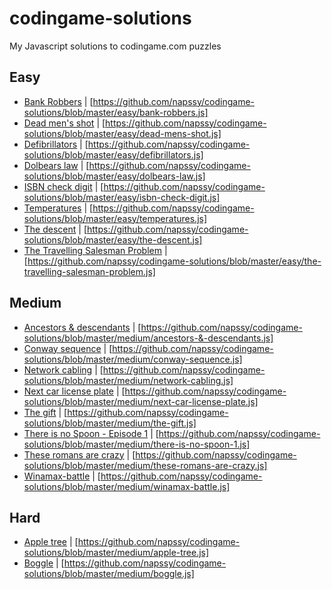 # codingame-solutions
My Javascript solutions to codingame.com puzzles

## Easy
  -  [Bank Robbers](https://www.codingame.com/ide/puzzle/bank-robbers) | [https://github.com/napssy/codingame-solutions/blob/master/easy/bank-robbers.js]
  -  [Dead men's shot](https://www.codingame.com/ide/puzzle/dead-mens-shot) | [https://github.com/napssy/codingame-solutions/blob/master/easy/dead-mens-shot.js]
  -  [Defibrillators](https://www.codingame.com/ide/puzzle/defibrillators) | [https://github.com/napssy/codingame-solutions/blob/master/easy/defibrillators.js]
  -  [Dolbears law](https://www.codingame.com/ide/puzzle/dolbears-law) | [https://github.com/napssy/codingame-solutions/blob/master/easy/dolbears-law.js]
  -  [ISBN check digit](https://www.codingame.com/ide/puzzle/isbn-check-digit) | [https://github.com/napssy/codingame-solutions/blob/master/easy/isbn-check-digit.js]
  -  [Temperatures](https://www.codingame.com/ide/puzzle/temperatures) | [https://github.com/napssy/codingame-solutions/blob/master/easy/temperatures.js]
  -  [The descent](https://www.codingame.com/ide/puzzle/the-descent) | [https://github.com/napssy/codingame-solutions/blob/master/easy/the-descent.js]
  -  [The Travelling Salesman Problem](https://www.codingame.com/ide/puzzle/the-travelling-salesman-problem) | [https://github.com/napssy/codingame-solutions/blob/master/easy/the-travelling-salesman-problem.js]

## Medium
  -  [Ancestors & descendants](https://www.codingame.com/ide/puzzle/ancestors-&-descendants) | [https://github.com/napssy/codingame-solutions/blob/master/medium/ancestors-&-descendants.js]
  -  [Conway sequence](https://www.codingame.com/ide/puzzle/conway-sequence) | [https://github.com/napssy/codingame-solutions/blob/master/medium/conway-sequence.js]
  -  [Network cabling](https://www.codingame.com/ide/puzzle/network-cabling) | [https://github.com/napssy/codingame-solutions/blob/master/medium/network-cabling.js]
  -  [Next car license plate](https://www.codingame.com/ide/puzzle/next-car-license-plate) | [https://github.com/napssy/codingame-solutions/blob/master/medium/next-car-license-plate.js]
  -  [The gift](https://www.codingame.com/ide/puzzle/the-gift) | [https://github.com/napssy/codingame-solutions/blob/master/medium/the-gift.js]
  -  [There is no Spoon - Episode 1](https://www.codingame.com/ide/puzzle/there-is-no-spoon-episode-1) | [https://github.com/napssy/codingame-solutions/blob/master/medium/there-is-no-spoon-1.js]
  -  [These romans are crazy](https://www.codingame.com/ide/puzzle/these-romans-are-crazy) | [https://github.com/napssy/codingame-solutions/blob/master/medium/these-romans-are-crazy.js]
  -  [Winamax-battle](https://www.codingame.com/ide/puzzle/winamax-battle) | [https://github.com/napssy/codingame-solutions/blob/master/medium/winamax-battle.js]

## Hard
  -  [Apple tree](https://www.codingame.com/ide/puzzle/apple-tree) | [https://github.com/napssy/codingame-solutions/blob/master/medium/apple-tree.js]
  -  [Boggle](https://www.codingame.com/ide/puzzle/boggle) | [https://github.com/napssy/codingame-solutions/blob/master/medium/boggle.js]
